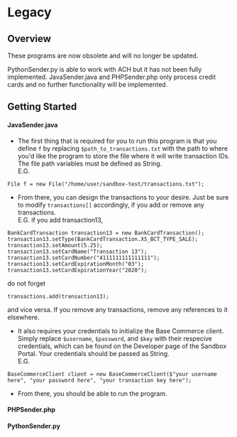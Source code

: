 # Legacy
## Overview
These programs are now obsolete and will no longer be updated.

PythonSender.py is able to work with ACH but it has not been fully implemented. JavaSender.java and PHPSender.php only process credit cards and no further functionality will be implemented.

## Getting Started
#### JavaSender.java
* The first thing that is required for you to run this program is that you define `f` by replacing `$path_to_transactions.txt` with the path to where you'd like the program to store the file where it will write transaction IDs. The file path variables must be defined as String.   
E.G.
```
File f = new File("/home/user/sandbox-test/transactions.txt");
```
* From there, you can design the transactions to your desire. Just be sure to modify `transactions[]` accordingly, if you add or remove any transactions.   
E.G. if you add transaction13,
```
BankCardTransaction transaction13 = new BankCardTransaction();
transaction13.setType(BankCardTransaction.XS_BCT_TYPE_SALE);
transaction13.setAmount(5.25);
transaction13.setCardName("Transaction 13");
transaction13.setCardNumber("4111111111111111");
transaction13.setCardExpirationMonth("03");
transaction13.setCardExpirationYear("2020");
```
do not forget
```
transactions.add(transaction13);
```
and vice versa. If you remove any transactions, remove any references to it elsewhere.
* It also requires your credentials to initialize the Base Commerce client. Simply replace `$username`, `$password`, and `$key` with their respecive credentials, which can be found on the Developer page of the Sandbox Portal. Your credentials should be passed as String.      
E.G. 
```
BaseCommerceClient client = new BaseCommerceClient($"your username here", "your password here", "your transaction key here");
```
* From there, you should be able to run the program. 

#### PHPSender.php

#### PythonSender.py
